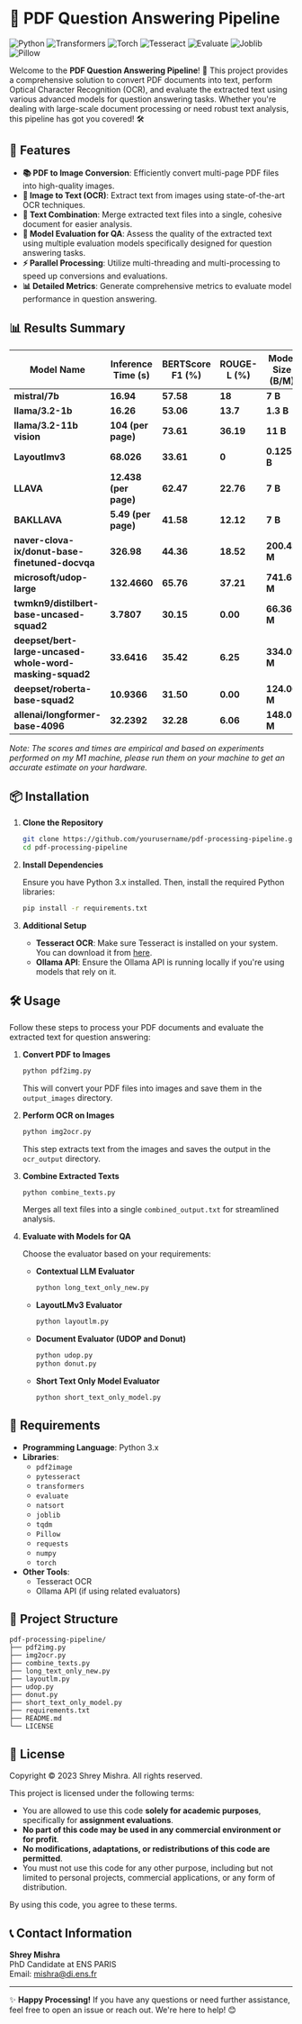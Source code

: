 # 📄 PDF Question Answering Pipeline

![Python](https://img.shields.io/badge/Python-3.8%2B-blue.svg)
![Transformers](https://img.shields.io/badge/Transformers-4.0%2B-orange.svg)
![Torch](https://img.shields.io/badge/PyTorch-1.7%2B-red.svg)
![Tesseract](https://img.shields.io/badge/Tesseract-4.0%2B-green.svg)
![Evaluate](https://img.shields.io/badge/Evaluate-0.2%2B-yellow.svg)
![Joblib](https://img.shields.io/badge/Joblib-1.0%2B-lightgrey.svg)
![Pillow](https://img.shields.io/badge/Pillow-8.0%2B-purple.svg)

Welcome to the **PDF Question Answering Pipeline**! 🚀 This project provides a comprehensive solution to convert PDF documents into text, perform Optical Character Recognition (OCR), and evaluate the extracted text using various advanced models for question answering tasks. Whether you're dealing with large-scale document processing or need robust text analysis, this pipeline has got you covered! 🛠️

## 📜 Features

- **📚 PDF to Image Conversion**: Efficiently convert multi-page PDF files into high-quality images.
- **📝 Image to Text (OCR)**: Extract text from images using state-of-the-art OCR techniques.
- **🔗 Text Combination**: Merge extracted text files into a single, cohesive document for easier analysis.
- **🧠 Model Evaluation for QA**: Assess the quality of the extracted text using multiple evaluation models specifically designed for question answering tasks.
- **⚡ Parallel Processing**: Utilize multi-threading and multi-processing to speed up conversions and evaluations.
- **📊 Detailed Metrics**: Generate comprehensive metrics to evaluate model performance in question answering.

## 📊 Results Summary

| Model Name                                               | Inference Time (s)    | BERTScore F1 (%) | ROUGE-L (%) | Model Size (B/M) |
| -------------------------------------------------------- | --------------------- | ---------------- | ----------- | ---------------- |
| **mistral/7b**                                           | **16.94**             | **57.58**        | **18**      | **7 B**          |
| **llama/3.2-1b**                                         | **16.26**             | **53.06**        | **13.7**    | **1.3 B**        |
| **llama/3.2-11b vision**                                 | **104 (per page)**    | **73.61**        | **36.19**   | **11 B**         |
| **Layoutlmv3**                                           | **68.026**            | **33.61**        | **0**       | **0.125 B**      |
| **LLAVA**                                                | **12.438 (per page)** | **62.47**        | **22.76**   | **7 B**          |
| **BAKLLAVA**                                             | **5.49 (per page)**   | **41.58**        | **12.12**   | **7 B**          |
| **naver-clova-ix/donut-base-finetuned-docvqa**           | **326.98**            | **44.36**        | **18.52**   | **200.42 M**     |
| **microsoft/udop-large**                                 | **132.4660**          | **65.76**        | **37.21**   | **741.65 M**     |
| **twmkn9/distilbert-base-uncased-squad2**                | **3.7807**            | **30.15**        | **0.00**    | **66.36 M**      |
| **deepset/bert-large-uncased-whole-word-masking-squad2** | **33.6416**           | **35.42**        | **6.25**    | **334.09 M**     |
| **deepset/roberta-base-squad2**                          | **10.9366**           | **31.50**        | **0.00**    | **124.06 M**     |
| **allenai/longformer-base-4096**                         | **32.2392**           | **32.28**        | **6.06**    | **148.07 M**     |

_Note: The scores and times are empirical and based on experiments performed on my M1 machine, please run them on your machine to get an accurate estimate on your hardware._

## 📦 Installation

1. **Clone the Repository**

   ```bash
   git clone https://github.com/yourusername/pdf-processing-pipeline.git
   cd pdf-processing-pipeline
   ```

2. **Install Dependencies**

   Ensure you have Python 3.x installed. Then, install the required Python libraries:

   ```bash
   pip install -r requirements.txt
   ```

3. **Additional Setup**

   - **Tesseract OCR**: Make sure Tesseract is installed on your system. You can download it from [here](https://github.com/tesseract-ocr/tesseract).
   - **Ollama API**: Ensure the Ollama API is running locally if you're using models that rely on it.

## 🛠️ Usage

Follow these steps to process your PDF documents and evaluate the extracted text for question answering:

1. **Convert PDF to Images**

   ```bash
   python pdf2img.py
   ```

   This will convert your PDF files into images and save them in the `output_images` directory.

2. **Perform OCR on Images**

   ```bash
   python img2ocr.py
   ```

   This step extracts text from the images and saves the output in the `ocr_output` directory.

3. **Combine Extracted Texts**

   ```bash
   python combine_texts.py
   ```

   Merges all text files into a single `combined_output.txt` for streamlined analysis.

4. **Evaluate with Models for QA**

   Choose the evaluator based on your requirements:

   - **Contextual LLM Evaluator**
     ```bash
     python long_text_only_new.py
     ```
   - **LayoutLMv3 Evaluator**
     ```bash
     python layoutlm.py
     ```
   - **Document Evaluator (UDOP and Donut)**
     ```bash
     python udop.py
     python donut.py
     ```
   - **Short Text Only Model Evaluator**
     ```bash
     python short_text_only_model.py
     ```

## 📝 Requirements

- **Programming Language**: Python 3.x
- **Libraries**:
  - `pdf2image`
  - `pytesseract`
  - `transformers`
  - `evaluate`
  - `natsort`
  - `joblib`
  - `tqdm`
  - `Pillow`
  - `requests`
  - `numpy`
  - `torch`
- **Other Tools**:
  - Tesseract OCR
  - Ollama API (if using related evaluators)

## 📂 Project Structure

```
pdf-processing-pipeline/
├── pdf2img.py
├── img2ocr.py
├── combine_texts.py
├── long_text_only_new.py
├── layoutlm.py
├── udop.py
├── donut.py
├── short_text_only_model.py
├── requirements.txt
├── README.md
└── LICENSE
```

## 📝 License

Copyright © 2023 Shrey Mishra. All rights reserved.

This project is licensed under the following terms:

- You are allowed to use this code **solely for academic purposes**, specifically for **assignment evaluations**.
- **No part of this code may be used in any commercial environment or for profit**.
- **No modifications, adaptations, or redistributions of this code are permitted**.
- You must not use this code for any other purpose, including but not limited to personal projects, commercial applications, or any form of distribution.

By using this code, you agree to these terms.

## 📞 Contact Information

**Shrey Mishra**  
PhD Candidate at ENS PARIS  
Email: [mishra@di.ens.fr](mailto:mishra@di.ens.fr)

---

✨ **Happy Processing!** If you have any questions or need further assistance, feel free to open an issue or reach out. We're here to help! 😊
